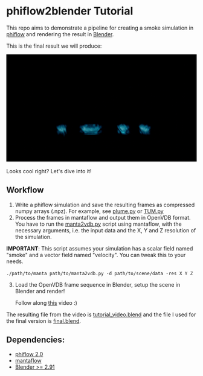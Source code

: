 # phiflow2blender Tutorial

This repo aims to demonstrate a pipeline for creating a smoke simulation in 
[phiflow](https://github.com/tum-pbs/PhiFlow) and rendering the result in [Blender](https://www.blender.org/). 

This is the final result we will produce:

![Final Result](readme_media/blue_white.gif)

Looks cool right? Let's dive into it!

## Workflow
1. Write a phiflow simulation and save the resulting frames as compressed 
numpy arrays (.npz). For example, see [plume.py](tutorial/plume.py) or [TUM.py](tutorial/TUM.py)
2. Process the frames in mantaflow and output them in OpenVDB format. 
You have to run the [manta2vdb.py](tutorial/manta2vdb.py) script using mantaflow, 
with the necessary arguments, i.e. the input data and the X, Y and Z resolution of the simulation. 

**IMPORTANT**: This script assumes your simulation has a scalar field named "smoke" and a vector
field named "velocity". You can tweak this to your needs.

`./path/to/manta path/to/manta2vdb.py -d path/to/scene/data -res X Y Z `

3. Load the OpenVDB frame sequence in Blender, setup the scene in Blender and render!
   
   Follow along [this]() video :)

The resulting file from the video is [tutorial_video.blend](tutorial/tutorial_video.blend) and the file I used for the final version is [final.blend](tutorial/final.blend).



## Dependencies:

 - [phiflow 2.0](https://github.com/tum-pbs/PhiFlow#installation)
 - [mantaflow](http://mantaflow.com/install.html)
 - [Blender >= 2.91](https://www.blender.org/download/)


